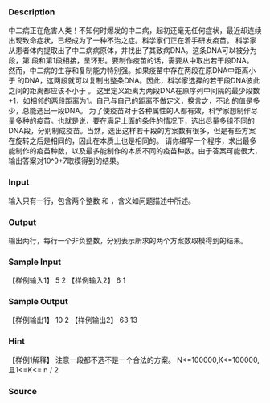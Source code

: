 
### Description
中二病正在危害人类！不知何时爆发的中二病，起初还毫无任何症状，最近却连续出现致命症状，已经成为了一种不治之症。科学家们正在着手研发疫苗。
科学家从患者体内提取出了中二病病原体，并找出了其致病DNA。这条DNA可以被分为 段，第 段和第1段相接，呈环形。要制作疫苗的话，需要从中取出若干段DNA。 
然而，中二病的生存和复制能力特别强。如果疫苗中存在两段在原DNA中距离小于 的DNA，这两段就可以复制出整条DNA。因此，科学家选择的若干段DNA彼此之间的距离都应该不小于 。
这里定义距离为两段DNA在原序列中间隔的最少段数+1，如相邻的两段距离为1。自己与自己的距离不做定义，换言之，不论 的值是多少，总能选出一段DNA。
为了使疫苗对于各种属性的人都有效，科学家想制作尽量多种的疫苗。也就是说，要在满足上面的条件的情况下，选出尽量多组不同的DNA段，分别制成疫苗。当然，选出这样若干段的方案数有很多，但是有些方案在旋转之后是相同的，因此在本质上也是相同的。
请你编写一个程序，求出最多能制作的疫苗种数，以及最多能制作的本质不同的疫苗种数。由于答案可能很大，输出答案对10^9+7取模得到的结果。

### Input
输入只有一行，包含两个整数 和 ，含义如问题描述中所述。

### Output
输出两行，每行一个非负整数，分别表示所求的两个方案数取模得到的结果。


### Sample Input
【样例输入1】
5 2
【样例输入2】
6 1

### Sample Output
【样例输出1】
10
2
【样例输出2】
63
13

### Hint
【样例1解释】
注意一段都不选不是一个合法的方案。
N<=100000,K<=100000,且1<=K<= n / 2

### Source

